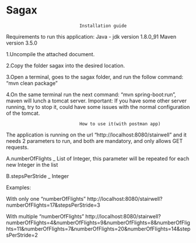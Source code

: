 # Sagax

								Installation guide

Requirements to run this application:
Java - jdk version 1.8.0_91
Maven version 3.5.0


1.Uncompile the attached document.

2.Copy the folder sagax into the desired location.

3.Open a terminal, goes to the sagax folder, and run the follow command: “mvn clean package”

4.On the same terminal run the next command: “mvn spring-boot:run”, maven will lunch a tomcat server. Important: If you have some other server running, try to stop it, could have some issues with the normal configuration of the tomcat.


								How to use it(with postman app)

The application is running on the url “http://localhost:8080/stairwell” and it needs 2 parameters to run, and both are mandatory, and only allows GET requests. 

A.numberOfFlights _ List of Integer, this parameter will be repeated for each new Integer in the list

B.stepsPerStride _ Integer



Examples:

With only one “numberOfFlights”
http://localhost:8080/stairwell?numberOfFlights=17&stepsPerStride=3

With multiple “numberOfFlights”
http://localhost:8080/stairwell?numberOfFlights=4&numberOfFlights=9&numberOfFlights=8&numberOfFlights=11&numberOfFlights=7&numberOfFlights=20&numberOfFlights=14&stepsPerStride=2